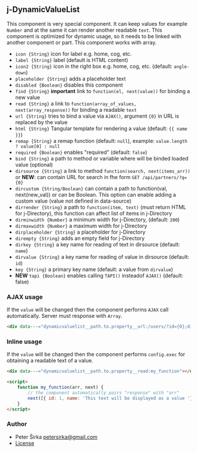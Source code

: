 ## j-DynamicValueList

This component is very special component. It can keep values for example `Number` and at the same it can render another readable `text`. This component is optimized for dynamic usage, so it needs to be linked with another component or part. This component works with array.

- `icon {String}` icon for label e.g. home, cog, etc.
- `label {String}` label (default is HTML content)
- `icon2 {String}` icon in the right box e.g. home, cog, etc. (default: `angle-down`)
- `placeholder {String}` adds a placeholder text
- `disabled {Boolean}` disables this component
- `find {String}` __important__ link to `function(el, next(value))` for binding a new value
- `read {String}` a link to `function(array_of_values, next(array_response))` for binding a readable `text`
- `url {String}` tries to bind a value via `AJAX()`, argument `{0}` in URL is replaced by the value
- `html {String}` Tangular template for rendering a value (default: `{{ name }}`)
- `remap {String}` a remap function (default: `null`), example: `value.length ? value[0] : null`
- `required {Boolean}` enables "required" (default: `false`)
- `bind {String}` a path to method or variable where will be binded loaded value (optional)
- `dirsource {String}` a link to method `function(search, next(items_arr))` or __NEW__: can contain URL for search in fhe form `GET /api/partners/?q={0}`
- `dircustom {String/Boolean}` can contain a path to function(val, next(new_val)) or can be Boolean. This option can enable adding a custom value (value not defined in data-source)
- `dirrender {String}` a path to `function(item, text)` (must return HTML for j-Directory), this function can affect list of items in j-Directory
- `dirminwidth {Number}` a minimum width for j-Directory, (default: `200`)
- `dirmaxwidth {Number}` a maximum width for j-Directory
- `dirplaceholder {String}` a placeholder for j-Directory
- `dirempty {String}` adds an empty field for j-Directory
- `dirkey {String}` a key name for reading of text in dirsource (default: `name`)
- `dirvalue {String}` a key name for reading of value in dirsource (default: `id`)
- `key {String}` a primary key name (default: a value from `dirvalue`)
- __NEW__ `tapi {Boolean}` enables calling `TAPI()` insteadof `AJAX()` (default: false)

### AJAX usage

If the `value` will be changed then the component performs `AJAX` call automatically. Server must response with `Array`.

```html
<div data---="dynamicvaluelist__path.to.property__url:/users/?id={0};dirsource:GET /users/?search={0}"></div>
```

### Inline usage

If the `value` will be changed then the component performs `config.exec` for obtaining a readable text of a value.

```html
<div data---="dynamicvaluelist__path.to.property__read:my_function"></div>

<script>
	function my_function(arr, next) {
		// the component automatically pairs "response" with "arr"
		next([{ id: 1, name: 'This text will be displayed as a value '}]);
	}
</script>
```

### Author

- Peter Širka <petersirka@gmail.com>
- [License](https://www.totaljs.com/license/)
